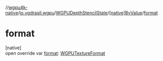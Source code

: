 //[wgpu4k-native](../../../../index.md)/[io.ygdrasil.wgpu](../../index.md)/[WGPUDepthStencilState](../index.md)/[[native]ByValue](index.md)/[format](format.md)

# format

[native]\
open override var [format](format.md): [WGPUTextureFormat](../../-w-g-p-u-texture-format/index.md)